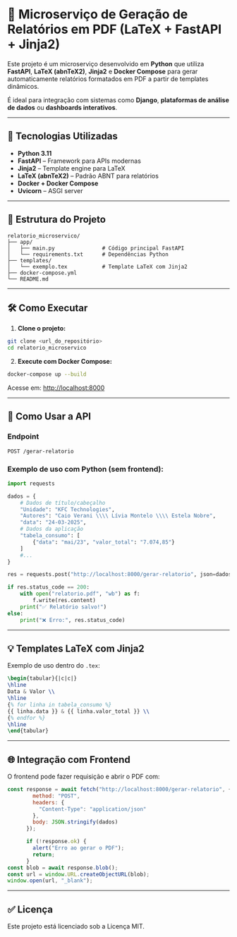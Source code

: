 # 📄 Microserviço de Geração de Relatórios em PDF (LaTeX + FastAPI + Jinja2)

Este projeto é um microserviço desenvolvido em **Python** que utiliza **FastAPI**, **LaTeX (abnTeX2)**, **Jinja2** e **Docker Compose** para gerar automaticamente relatórios formatados em PDF a partir de templates dinâmicos.

É ideal para integração com sistemas como **Django**, **plataformas de análise de dados** ou **dashboards interativos**.

---

## 🚀 Tecnologias Utilizadas

- **Python 3.11**
- **FastAPI** – Framework para APIs modernas
- **Jinja2** – Template engine para LaTeX
- **LaTeX (abnTeX2)** – Padrão ABNT para relatórios
- **Docker + Docker Compose**
- **Uvicorn** – ASGI server

---

## 📁 Estrutura do Projeto

```
relatorio_microservico/
├── app/
│   ├── main.py               # Código principal FastAPI
│   └── requirements.txt      # Dependências Python
├── templates/
│   └── exemplo.tex           # Template LaTeX com Jinja2
├── docker-compose.yml
└── README.md
```

---

## 🛠️ Como Executar

1. **Clone o projeto:**

```bash
git clone <url_do_repositório>
cd relatorio_microservico
```

2. **Execute com Docker Compose:**

```bash
docker-compose up --build
```

Acesse em: [http://localhost:8000](http://localhost:8000)

---

## 📌 Como Usar a API

### Endpoint
```
POST /gerar-relatorio
```

### Exemplo de uso com Python (sem frontend):

```python
import requests

dados = {
    # Dados de título/cabeçalho
    "Unidade": "KFC Technologies",
    "Autores": "Caio Verani \\\\ Lívia Montelo \\\\ Estela Nobre",
    "data": "24-03-2025",
    # Dados da aplicação
    "tabela_consumo": [
        {"data": "mai/23", "valor_total": "7.074,85"}
    ]
    #... 
}

res = requests.post("http://localhost:8000/gerar-relatorio", json=dados)

if res.status_code == 200:
    with open("relatorio.pdf", "wb") as f:
        f.write(res.content)
    print("✅ Relatório salvo!")
else:
    print("❌ Erro:", res.status_code)
```

---

## 💡 Templates LaTeX com Jinja2

Exemplo de uso dentro do `.tex`:

```latex
\begin{tabular}{|c|c|}
\hline
Data & Valor \\
\hline
{% for linha in tabela_consumo %}
{{ linha.data }} & {{ linha.valor_total }} \\
{% endfor %}
\hline
\end{tabular}
```

---

## 🌐 Integração com Frontend

O frontend pode fazer requisição e abrir o PDF com:

```javascript
const response = await fetch("http://localhost:8000/gerar-relatorio", {
        method: "POST",
        headers: {
          "Content-Type": "application/json"
        },
        body: JSON.stringify(dados)
      });

      if (!response.ok) {
        alert("Erro ao gerar o PDF");
        return;
      }
const blob = await response.blob();
const url = window.URL.createObjectURL(blob);
window.open(url, "_blank");
```

---

## ✅ Licença

Este projeto está licenciado sob a Licença MIT.
